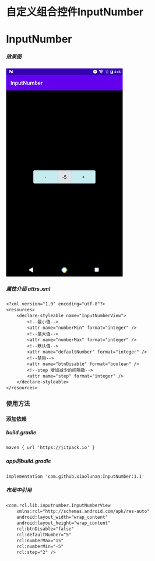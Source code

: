 自定义组合控件InputNumber
=======================
# InputNumber
##### 效果图
![](https://github.com/xiaolunan/InputNumber/blob/master/file/number.png)  
##### 属性介绍 attrs.xml
```
<?xml version="1.0" encoding="utf-8"?>
<resources>
    <declare-styleable name="InputNumberView">
        <!--最小值-->
        <attr name="numberMin" format="integer" />
        <!--最大值-->
        <attr name="numberMax" format="integer" />
        <!--默认值-->
        <attr name="defaultNumber" format="integer" />
        <!--禁用-->
        <attr name="btnDisable" format="boolean" />
        <!--step 增加减少的间隔数-->
        <attr name="step" format="integer" />
    </declare-styleable>
</resources>
```
### 使用方法
#### 添加依赖
##### build.gradle
```
maven { url 'https://jitpack.io' }
```
##### app的build.gradle
```
implementation 'com.github.xiaolunan:InputNumber:1.1'
```
##### 布局中引用
```
<com.rcl.lib.inputnumber.InputNumberView
    xmlns:rcl="http://schemas.android.com/apk/res-auto"
    android:layout_width="wrap_content"
    android:layout_height="wrap_content"
    rcl:btnDisable="false"
    rcl:defaultNumber="5"
    rcl:numberMax="15"
    rcl:numberMin="-5"
    rcl:step="2" />
```


